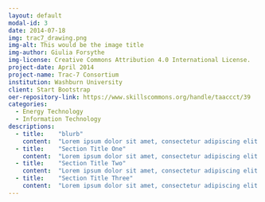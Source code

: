 ```yaml
---
layout: default
modal-id: 3
date: 2014-07-18
img: trac7_drawing.png
img-alt: This would be the image title
img-author: Giulia Forsythe
img-license: Creative Commons Attribution 4.0 International License.
project-date: April 2014
project-name: Trac-7 Consortium
institution: Washburn University
client: Start Bootstrap
oer-repository-link: https://www.skillscommons.org/handle/taaccct/39
categories:
  - Energy Technology
  - Information Technology
descriptions:
  - title:    "blurb"
    content:  "Lorem ipsum dolor sit amet, consectetur adipiscing elit."
  - title:    "Section Title One"
    content:  "Lorem ipsum dolor sit amet, consectetur adipiscing elit."
  - title:    "Section Title Two"
    content:  "Lorem ipsum dolor sit amet, consectetur adipiscing elit."
  - title:    "Section Title Three"
    content:  "Lorem ipsum dolor sit amet, consectetur adipiscing elit."
---
```

